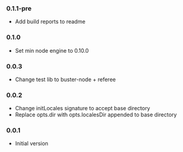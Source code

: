 ### 0.1.1-pre
* Add build reports to readme

### 0.1.0
* Set min node engine to 0.10.0

### 0.0.3
* Change test lib to buster-node + referee

### 0.0.2
* Change initLocales signature to accept base directory
* Replace opts.dir with opts.localesDir appended to base directory

### 0.0.1
* Initial version
